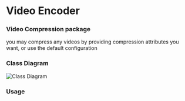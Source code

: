 # Video Encoder

### Video Compression package

you may compress any videos by providing compression attributes you want, or use the default configuration 

### Class Diagram

![Class Diagram](https://raw.githubusercontent.com/Mortgy/VideoEncoder-iOS/main/Images/class-diagram.jpg?raw=true)

### Usage

